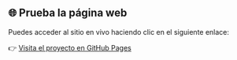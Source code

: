 ## 🌐 Prueba la página web

Puedes acceder al sitio en vivo haciendo clic en el siguiente enlace:

👉 [Visita el proyecto en GitHub Pages]()
